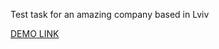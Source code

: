 Test task for an amazing company based in Lviv

[DEMO LINK](https://coldmelnyk.github.io/react_insiders_test-task/#)
